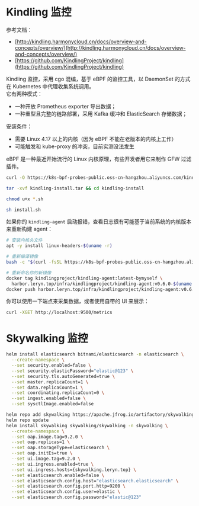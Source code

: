 <a name="N1uS6"></a>
# Kindling 监控
参考文档：

- [http://kindling.harmonycloud.cn/docs/overview-and-concepts/overview/](http://kindling.harmonycloud.cn/docs/overview-and-concepts/overview/)
- [https://github.com/KindlingProject/kindling](https://github.com/KindlingProject/kindling)

Kindling 监控，采用 cgo 混编，基于 eBPF 的监控工具，以 DaemonSet 的方式在 Kubernetes 中代理收集系统调用。<br />它有两种模式：

- 一种开放 Prometheus exporter 导出数据；
- 一种重型且完整的链路部署，采用 Kafka 缓冲和 ElasticSearch 存储数据；

安装条件：

- 需要 Linux 4.17 以上的内核（因为 eBPF 不能在老版本的内核上工作）
- 可能触发和 kube-proxy 的冲突，目前实测没法发生

eBPF 是一种最近开始流行的 Linux 内核原理，有些开发者用它来制作 GFW 过滤插件。
```bash
curl -O https://k8s-bpf-probes-public.oss-cn-hangzhou.aliyuncs.com/kindling-install.tar

tar -xvf kindling-install.tar && cd kindling-install

chmod u+x *.sh

sh install.sh
```
如果你的 `kindling-agent` 启动报错，查看日志很有可能基于当前系统的内核版本来重新构建 agent：
```bash
# 安装内核头文件
apt -y install linux-headers-$(uname -r)

# 重新编译镜像
bash -c "$(curl -fsSL https://k8s-bpf-probes-public.oss-cn-hangzhou.aliyuncs.com/recompile-module.sh)"

# 重新命名你的新镜像
docker tag kindlingproject/kindling-agent:latest-bymyself \
  harbor.leryn.top/infra/kindlingproject/kindling-agent:v0.6.0-$(uname -r)
docker push harbor.leryn.top/infra/kindlingproject/kindling-agent:v0.6.0-$(uname -r)
```
你可以使用一下端点来采集数据，或者使用自带的 UI 来展示：
```bash
curl -XGET http://localhost:9500/metrics
```
<a name="l2Zg7"></a>
# Skywalking 监控
```bash
helm install elasticsearch bitnami/elasticsearch -n elasticsearch \
  --create-namespace \
  --set security.enabled=false \
  --set security.elasticPassword="elastic@123" \
  --set security.tls.autoGenerated=true \
  --set master.replicaCount=1 \
  --set data.replicaCount=1 \
  --set coordinating.replicaCount=0 \
  --set ingest.enabled=false \
  --set sysctlImage.enabled=false
```
```bash
helm repo add skywalking https://apache.jfrog.io/artifactory/skywalking-helm
helm repo update
helm install skywalking skywalking/skywalking -n skywalking \
  --create-namespace \
  --set oap.image.tag=9.2.0 \
  --set oap.replicas=1 \
  --set oap.storageType=elasticsearch \
  --set oap.initEs=true \
  --set ui.image.tag=9.2.0 \
  --set ui.ingress.enabled=true \
  --set ui.ingress.hosts={skywalking.leryn.top} \
  --set elasticsearch.enabled=false \
  --set elasticsearch.config.host="elasticsearch.elasticsearch" \
  --set elasticsearch.config.port.http=9200 \
  --set elasticsearch.config.user=elastic \
  --set elasticsearch.config.password="elastic@123"
```
